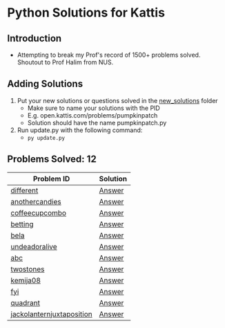 <style>
    table {
        width: 100%;
    }
</style>
# Python Solutions for Kattis
## Introduction
- Attempting to break my Prof's record of 1500+ problems solved. Shoutout to Prof Halim from NUS.

## Adding Solutions
1. Put your new solutions or questions solved in the [new_solutions](new_solutions) folder
    - Make sure to name your solutions with the PID
    - E.g. open.kattis.com/problems/pumpkinpatch
    - Solution should have the name pumpkinpatch.py
2. Run update.py with the following command:
    - `py update.py`

## Problems Solved: 12
| Problem ID | Solution |
|---|---|
|[different](https://open.kattis.com/problems/different)|[Answer](https://github.com/sh3ngsh3ng/kattis-python-solutions/solutions/different)|
|[anothercandies](https://open.kattis.com/problems/anothercandies)|[Answer](https://github.com/sh3ngsh3ng/kattis-python-solutions/solutions/anothercandies)|
|[coffeecupcombo](https://open.kattis.com/problems/coffeecupcombo)|[Answer](https://github.com/sh3ngsh3ng/kattis-python-solutions/solutions/coffeecupcombo)|
|[betting](https://open.kattis.com/problems/betting)|[Answer](https://github.com/sh3ngsh3ng/kattis-python-solutions/solutions/betting)|
|[bela](https://open.kattis.com/problems/bela)|[Answer](https://github.com/sh3ngsh3ng/kattis-python-solutions/solutions/bela)|
|[undeadoralive](https://open.kattis.com/problems/undeadoralive)|[Answer](https://github.com/sh3ngsh3ng/kattis-python-solutions/solutions/undeadoralive)|
|[abc](https://open.kattis.com/problems/abc)|[Answer](https://github.com/sh3ngsh3ng/kattis-python-solutions/solutions/abc)|
|[twostones](https://open.kattis.com/problems/twostones)|[Answer](https://github.com/sh3ngsh3ng/kattis-python-solutions/solutions/twostones)|
|[kemija08](https://open.kattis.com/problems/kemija08)|[Answer](https://github.com/sh3ngsh3ng/kattis-python-solutions/solutions/kemija08)|
|[fyi](https://open.kattis.com/problems/fyi)|[Answer](https://github.com/sh3ngsh3ng/kattis-python-solutions/solutions/fyi)|
|[quadrant](https://open.kattis.com/problems/quadrant)|[Answer](https://github.com/sh3ngsh3ng/kattis-python-solutions/solutions/quadrant)|
|[jackolanternjuxtaposition](https://open.kattis.com/problems/jackolanternjuxtaposition)|[Answer](https://github.com/sh3ngsh3ng/kattis-python-solutions/solutions/jackolanternjuxtaposition)|
